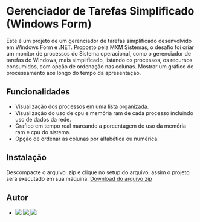 # Gerenciador de Tarefas Simplificado (Windows Form)

Este é um projeto de um gerenciador de tarefas simplificado desenvolvido em Windows Form e .NET. Proposto pela MXM Sistemas, o desafio foi criar um monitor de processos do Sistema operacional, como o gerenciador de tarefas do Windows, mais simplificado, listando os processos, os recursos consumidos, com opção de ordenação nas colunas. Mostrar um gráfico de processamento aos longo do tempo da apresentação.

## Funcionalidades

- Visualização dos processos em uma lista organizada.
- Visualização do uso de cpu e memória ram de cada processo incluindo uso de dados da rede.
- Grafico em tempo real marcando a porcentagem de uso da memória ram e cpu do sistema.
- Opção de ordenar as colunas por alfabética ou numérica.

## Instalação

Descompacte o arquivo .zip e clique no setup do arquivo, assim o projeto será executado em sua máquina. 
[Download do arquivo zip](URL_DO_DOWNLOAD)

## Autor 
<ul>
 <li>
      <img src="https://img.shields.io/badge/Dev-Lennan%20Renzo-blueviolet">
      <a href="https://github.com/LENNANrnz">
        <img src="https://img.shields.io/badge/GitHub-100000?&logo=github&logoColor=white">
      </a>
      <a href="https://www.linkedin.com/in/lennanrnz/">
        <img src="https://img.shields.io/badge/LinkedIn-0077B5?&logo=linkedin&logoColor=white">
      </a>
    </li>
    <ul>

